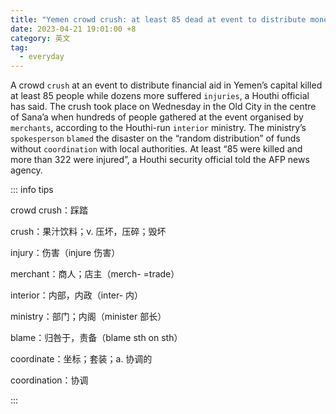 ```yaml
---
title: "Yemen crowd crush: at least 85 dead at event to distribute money"
date: 2023-04-21 19:01:00 +8
category: 英文
tag:
  - everyday
---
```


A crowd `crush` at an event to distribute financial aid in Yemen’s capital killed at least 85 people while dozens more suffered `injuries`, a Houthi official has said. The crush took place on Wednesday in the Old City in the centre of Sana’a when hundreds of people gathered at the event organised by `merchants`, according to the Houthi-run `interior` ministry. The ministry’s `spokesperson` `blamed` the disaster on the “random distribution” of funds without `coordination` with local authorities. At least “85 were killed and more than 322 were injured”, a Houthi security official told the AFP news agency.

::: info tips

crowd crush：踩踏

crush：果汁饮料；v. 压坏，压碎；毁坏

injury：伤害（injure 伤害）

merchant：商人；店主（merch- =trade）

interior：内部，内政（inter- 内）

ministry：部门；内阁（minister 部长）

blame：归咎于，责备（blame sth on sth）

coordinate：坐标；套装；a. 协调的

coordination：协调

:::
